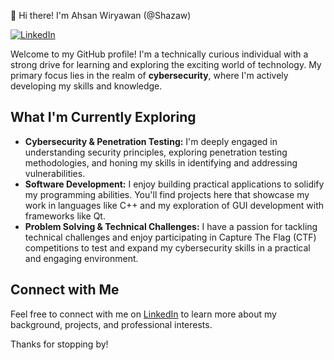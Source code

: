 👋 Hi there! I'm Ahsan Wiryawan (@Shazaw)

[![LinkedIn](https://img.shields.io/badge/-LinkedIn-blue?style=flat-square&logo=linkedin)](https://www.linkedin.com/in/ahsan-wiryawan-35924b326/)

Welcome to my GitHub profile! I'm a technically curious individual with a strong drive for learning and exploring the exciting world of technology. My primary focus lies in the realm of **cybersecurity**, where I'm actively developing my skills and knowledge.

## What I'm Currently Exploring

* **Cybersecurity & Penetration Testing:** I'm deeply engaged in understanding security principles, exploring penetration testing methodologies, and honing my skills in identifying and addressing vulnerabilities.
* **Software Development:** I enjoy building practical applications to solidify my programming abilities. You'll find projects here that showcase my work in languages like C++ and my exploration of GUI development with frameworks like Qt.
* **Problem Solving & Technical Challenges:** I have a passion for tackling technical challenges and enjoy participating in Capture The Flag (CTF) competitions to test and expand my cybersecurity skills in a practical and engaging environment.

## Connect with Me

Feel free to connect with me on [LinkedIn](https://www.linkedin.com/in/ahsan-wiryawan-35924b326/) to learn more about my background, projects, and professional interests.

Thanks for stopping by!
